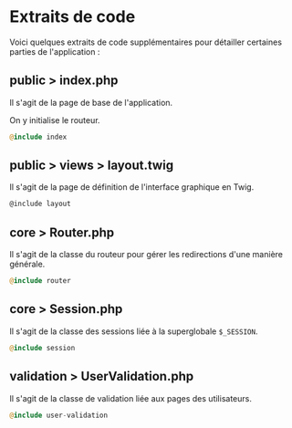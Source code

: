 # Extraits de code

Voici quelques extraits de code supplémentaires pour détailler certaines parties de l'application :

## public > index.php

Il s'agit de la page de base de l'application.

On y initialise le routeur.

```php
@include index
```

## public > views > layout.twig

Il s'agit de la page de définition de l'interface graphique en Twig.

```html
@include layout
```

## core > Router.php

Il s'agit de la classe du routeur pour gérer les redirections d'une manière générale.

```php
@include router
```

## core > Session.php

Il s'agit de la classe des sessions liée à la superglobale `$_SESSION`.

```php
@include session
```

## validation > UserValidation.php

Il s'agit de la classe de validation liée aux pages des utilisateurs.

```php
@include user-validation
```

<div class="page-break"></div>